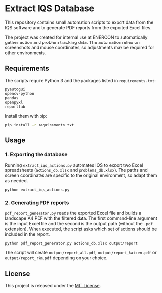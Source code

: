 # Extract IQS Database

This repository contains small automation scripts to export data from the IQS software and to generate PDF reports from the exported Excel files.

The project was created for internal use at ENERCON to automatically gather action and problem tracking data. The automation relies on screenshots and mouse coordinates, so adjustments may be required for other environments.

## Requirements

The scripts require Python 3 and the packages listed in `requirements.txt`:

```
pyautogui
opencv-python
pandas
openpyxl
reportlab
```

Install them with pip:

```bash
pip install -r requirements.txt
```

## Usage

### 1. Exporting the database

Running `extract_iqs_actions.py` automates IQS to export two Excel spreadsheets (`actions_db.xlsx` and `problems_db.xlsx`). The paths and screen coordinates are specific to the original environment, so adapt them as needed.

```bash
python extract_iqs_actions.py
```

### 2. Generating PDF reports

`pdf_report_generator.py` reads the exported Excel file and builds a landscape A4 PDF with the filtered data. The first command-line argument is the input Excel file and the second is the output path (without the `.pdf` extension). When executed, the script asks which set of actions should be included in the report.

```bash
python pdf_report_generator.py actions_db.xlsx output/report
```

The script will create `output/report_all.pdf`, `output/report_kaizen.pdf` or `output/report_rkm.pdf` depending on your choice.

## License

This project is released under the [MIT License](LICENSE).
